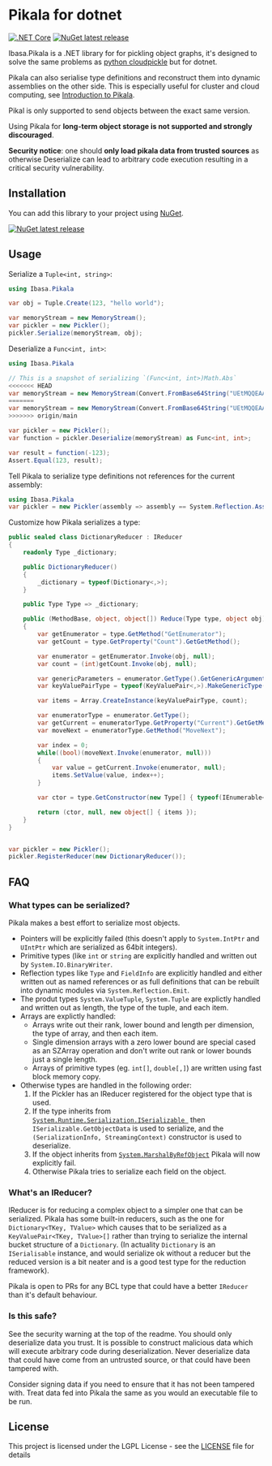 # Pikala for dotnet

[![.NET Core](https://github.com/Ibasa/Pikala/actions/workflows/dotnetcore.yml/badge.svg?branch=main)](https://github.com/Ibasa/Pikala/actions/workflows/dotnetcore.yml) [![NuGet latest release](https://img.shields.io/nuget/v/Ibasa.Pikala.svg)](https://www.nuget.org/packages/Ibasa.Pikala)

Ibasa.Pikala is a .NET library for for pickling object graphs, it's designed to solve the same problems as [python cloudpickle](https://github.com/cloudpipe/cloudpickle) but for dotnet.

Pikala can also serialise type definitions and reconstruct them into dynamic assemblies on the other side. This is especially useful for cluster and cloud computing, see [Introduction to Pikala](https://blog.ibasa.uk/programming/dotnet/pikala/2021/03/01/pikala.html).

Pikal is only supported to send objects between the exact same version.

Using Pikala for **long-term object storage is not supported and strongly discouraged**.

**Security notice**: one should **only load pikala data from trusted sources** as otherwise Deserialize can lead to arbitrary code execution resulting in a critical security vulnerability.

## Installation

You can add this library to your project using [NuGet](http://www.nuget.org/).

[![NuGet latest release](https://img.shields.io/nuget/v/Ibasa.Pikala.svg)](https://www.nuget.org/packages/Ibasa.Pikala)

## Usage

Serialize a `Tuple<int, string>`:

```csharp
using Ibasa.Pikala

var obj = Tuple.Create(123, "hello world");

var memoryStream = new MemoryStream();
var pickler = new Pickler();
pickler.Serialize(memoryStream, obj);
```

Deserialize a `Func<int, int>`:

```csharp
using Ibasa.Pikala

// This is a snapshot of serializing `(Func<int, int>)Math.Abs`
<<<<<<< HEAD
var memoryStream = new MemoryStream(Convert.FromBase64String("UEtMQQEAAAApJRwaGA1TeXN0ZW0uRnVuY2AyAhwaGAxTeXN0ZW0uSW50MzIXHAAAAAAAAAABAB8cGhgLU3lzdGVtLk1hdGgDQWJzAAAXHAAAAAAAAAABABccAAAAAAAAAAA="));
=======
var memoryStream = new MemoryStream(Convert.FromBase64String("UEtMQQEAAAApJRwaGA1TeXN0ZW0uRnVuY2AyAhwaGAxTeXN0ZW0uSW50MzIXHAAAAAAAAAABAB8cGhgLU3lzdGVtLk1hdGgeU3lzdGVtLkludDMyIEFicyhTeXN0ZW0uSW50MzIpAA=="));
>>>>>>> origin/main

var pickler = new Pickler();
var function = pickler.Deserialize(memoryStream) as Func<int, int>;

var result = function(-123);
Assert.Equal(123, result);
```

Tell Pikala to serialize type definitions not references for the current assembly:
```csharp
using Ibasa.Pikala
var pickler = new Pickler(assembly => assembly == System.Reflection.Assembly.GetExecutingAssembly() ? AssemblyPickleMode.PickleByValue : AssemblyPickleMode.Default);
```

Customize how Pikala serializes a type:
```csharp
public sealed class DictionaryReducer : IReducer
{
    readonly Type _dictionary;

    public DictionaryReducer()
    {
        _dictionary = typeof(Dictionary<,>);
    }

    public Type Type => _dictionary;

    public (MethodBase, object, object[]) Reduce(Type type, object obj)
    {
        var getEnumerator = type.GetMethod("GetEnumerator");
        var getCount = type.GetProperty("Count").GetGetMethod();

        var enumerator = getEnumerator.Invoke(obj, null);
        var count = (int)getCount.Invoke(obj, null);

        var genericParameters = enumerator.GetType().GetGenericArguments();
        var keyValuePairType = typeof(KeyValuePair<,>).MakeGenericType(genericParameters);

        var items = Array.CreateInstance(keyValuePairType, count);

        var enumeratorType = enumerator.GetType();
        var getCurrent = enumeratorType.GetProperty("Current").GetGetMethod();
        var moveNext = enumeratorType.GetMethod("MoveNext");

        var index = 0;
        while((bool)(moveNext.Invoke(enumerator, null)))
        {
            var value = getCurrent.Invoke(enumerator, null);
            items.SetValue(value, index++);
        }

        var ctor = type.GetConstructor(new Type[] { typeof(IEnumerable<>).MakeGenericType(keyValuePairType) });

        return (ctor, null, new object[] { items });
    }
}


var pickler = new Pickler();
pickler.RegisterReducer(new DictionaryReducer());
```

## FAQ

### What types can be serialized?

Pikala makes a best effort to serialize most objects.

* Pointers will be explicitly failed (this doesn't apply to `System.IntPtr` and `UIntPtr` which are serialized as 64bit integers).
* Primitive types (like `int` or `string` are explicitly handled and written out by `System.IO.BinaryWriter`.
* Reflection types like `Type` and `FieldInfo` are explicitly handled and either written out as named references or as full definitions that can be rebuilt into dynamic modules via `System.Reflection.Emit`.
* The produt types `System.ValueTuple`, `System.Tuple` are explictly handled and written out as length, the type of the tuple, and each item.
* Arrays are explictly handled:
    * Arrays write out their rank, lower bound and length per dimension, the type of array, and then each item.
    * Single dimension arrays with a zero lower bound are special cased as an SZArray operation and don't write out rank or lower bounds just a single length.
    * Arrays of primitive types (eg. `int[]`, `double[,]`) are written using fast block memory copy.
* Otherwise types are handled in the following order:
    1) If the Pickler has an IReducer registered for the object type that is used.
    2) If the type inherits from [`System.Runtime.Serialization.ISerializable `](https://docs.microsoft.com/en-us/dotnet/api/system.runtime.serialization.iserializable) then `ISerializable.GetObjectData` is used to serialize, and the `(SerializationInfo, StreamingContext)` constructor is used to deserialize.
    3) If the object inherits from [`System.MarshalByRefObject`](https://docs.microsoft.com/en-us/dotnet/api/system.marshalbyrefobject) Pikala will now explicitly fail.
    4) Otherwise Pikala tries to serialize each field on the object.

### What's an IReducer?

IReducer is for reducing a complex object to a simpler one that can be serialized. Pikala has some built-in reducers, such as the one for `Dictionary<TKey, TValue>` which causes that to be serialized as a `KeyValuePair<TKey, TValue>[]` rather than trying to serialize the internal bucket structure of a `Dictionary`. (In actuality `Dictionary` is an `ISerialisable` instance, and would serialize ok without a reducer but the reduced version is a bit neater and is a good test type for the reduction framework).

Pikala is open to PRs for any BCL type that could have a better `IReducer` than it's default behaviour.

### Is this safe?

See the security warning at the top of the readme. You should only deserialize data you trust. It is possible to construct malicious data which will execute arbitrary code during deserialization. Never deserialize data that could have come from an untrusted source, or that could have been tampered with.

Consider signing data if you need to ensure that it has not been tampered with. Treat data fed into Pikala the same as you would an executable file to be run.

## License

This project is licensed under the LGPL License - see the [LICENSE](LICENSE) file for details
